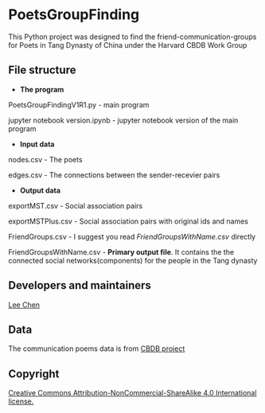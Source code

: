 # PoetsGroupFinding
This Python project was designed to find the friend-communication-groups for Poets in Tang Dynasty of China under the Harvard CBDB Work Group


## File structure

- **The program**

PoetsGroupFindingV1R1.py - main program

jupyter notebook version.ipynb - jupyter notebook version of the main program

- **Input data**

nodes.csv - The poets

edges.csv - The connections between the sender-recevier pairs

- **Output data**

exportMST.csv - Social association pairs

exportMSTPlus.csv - Social association pairs with original ids and names

FriendGroups.csv - I suggest you read *FriendGroupsWithName.csv* directly

FriendGroupsWithName.csv - **Primary output file**. It contains the the connected social networks(components) for the people in the Tang dynasty

## Developers and maintainers

[Lee Chen](https://www.udc.edu/research/facultystaff-profiles/li-chen-phd/)

## Data

The communication poems data is from [CBDB project](https://cbdb.fas.harvard.edu/)

## Copyright

[Creative Commons Attribution-NonCommercial-ShareAlike 4.0 International license.](https://creativecommons.org/licenses/by-nc-sa/4.0/)
